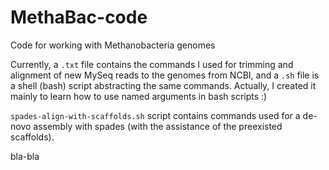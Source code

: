# MethaBac-code
Code for working with Methanobacteria genomes

Currently, a ```.txt``` file contains the commands I used for trimming and alignment of new MySeq reads to the genomes from NCBI, and a ```.sh``` file is a shell (bash) script abstracting the same commands.
Actually, I created it mainly to learn how to use named arguments in bash scripts :)

```spades-align-with-scaffolds.sh``` script contains commands used for a de-novo assembly with spades (with the assistance of the preexisted scaffolds).

bla-bla
